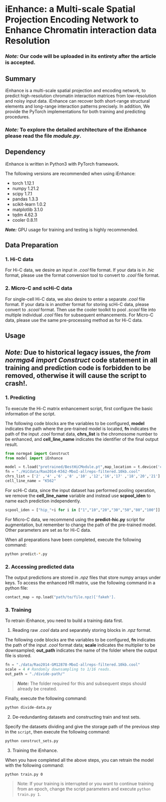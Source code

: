 # iEnhance: a Multi-scale Spatial Projection Encoding Network to Enhance Chromatin interaction data Resolution

### **_Note:_** Our code will be uploaded in its entirety after the article is accepted.

## Summary

iEnhance is a multi-scale spatial projection and encoding network, to predict high-resolution chromatin interaction matrices from low-resolution and noisy input data. iEnhance can recover both short-range structural elements and long-range interaction patterns precisely. In addition, We provide the PyTorch implementations for both training and predicting procedures.

### **_Note:_** To explore the detailed architecture of the iEnhance please read the file _module.py_.


## Dependency

iEnhance is written in Python3 with PyTorch framework.

The following versions are recommended when using iEnhance:

- torch 1.12.1
- numpy 1.21.2
- scipy 1.7.1
- pandas 1.3.3
- scikit-learn 1.0.2
- matplotlib 3.1.0
- tqdm 4.62.3
- cooler 0.8.11

**_Note:_** GPU usage for training and testing is highly recommended.


## Data Preparation

### 1. Hi-C data

For Hi-C data, we desire an input in _.cool_ file format. If your data is in _.hic_ format, please use the format conversion tool to convert to _.cool_ file format.

### 2. Micro-C and scHi-C data

For single-cell Hi-C data, we also desire to enter a separate _.cool_ file format. If your data is in another format for storing scHi-C data, please convert to _.scool_ format. Then use the cooler toolkit to pool _.scool_ file into multiple individual _.cool_ files for subsequent enhancements. For Micro-C data, please use the same pre-processing method as for Hi-C data.


## Usage

## **_Note:_** Due to historical legacy issues, the **_from normga4 import Construct_** code statement in all training and prediction code is forbidden to be removed, otherwise it will cause the script to crash!.

### 1. Predicting
To execute the Hi-C matrix enhancement script, first configure the basic information of the script.

The following code blocks are the variables to be configured, **model** indicates the path where the pre-trained model is located, **fn** indicates the path of the input *.cool* format data, **chrs_list** is the chromosome number to be enhanced, and **cell_line_name** indicates the identifier of the final output result.
~~~python
from normga4 import Construct
from model import iEnhance

model = t.load("pretrained/BestHiCModule.pt",map_location = t.device('cpu'))
fn = "./HiCdata/Rao2014-K562-MboI-allreps-filtered.10kb.cool"
chrs_list = ['2' ,'4' ,'6' ,'8' ,'10' ,'12','16','17' ,'18','20','21']
cell_line_name = "K562"
~~~

For scHi-C data, since the input dataset has performed pooling operation, we remove the **cell_line_name** variable and instead use **scpool_iden** to name each prediction independently.
~~~python
scpool_iden = ["hip_"+i for i in ["1","10","20","30","50","80","100"]]
~~~

For Micro-C data, we recommend using the **predict-hic.py** script for augmentation, but remember to change the path of the pre-trained model. Other parameters are set as for Hi-C data.

When all preparations have been completed, execute the following command:
~~~bash
python predict-*.py
~~~

### 2. Accessing predicted data
The output predictions are stored in *.npz* files that store numpy arrays under keys.
To access the enhanced HR matrix, use the following command in a python file: 
~~~python
contact_map = np.load("path/to/file.npz)['fakeh'].
~~~

### 3. Training
To retrain iEnhance, you need to build a training data first.


1. Reading raw *.cool* data and separately storing blocks in *.npz* format.

The following code blocks are the variables to be configured, **fn** indicates the path of the input *.cool* format data;  **scale** indicates the multiplier to be downsampled; **out_path** indicates the name of the folder where the output file is stored.
~~~python
fn = "./data/Rao2014-GM12878-MboI-allreps-filtered.10kb.cool"
scale = 4 # Randomly downsampling to 1/16 reads.
out_path = "./divide-path/"
~~~
>**_Note:_** The folder required for this and subsequent steps should already be created.

Finally, execute the following command:
~~~bash
python divide-data.py
~~~

2. De-redundanting datasets and constructing train and test sets.

Specify the datasets dividing and give the storage path of the previous step in the `script`, then execute the following command:
~~~bash
python construct_sets.py
~~~

3. Training the iEnhance.

When you have completed all the above steps, you can retrain the model with the following command:
~~~bash
python train.py 0
~~~
> Note: If your training is interrupted or you want to continue training from an epoch, change the script parameters and execute `python train.py 1`.
